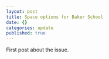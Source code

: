 ```yaml
---
layout: post
title: Space options for Baker School
date: {}
categories: update
published: true
---
```


First post about the issue.